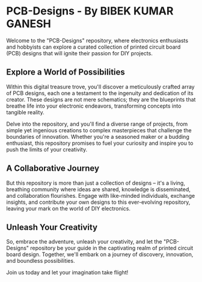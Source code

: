 # PCB-Designs - By BIBEK KUMAR GANESH

Welcome to the "PCB-Designs" repository, where electronics enthusiasts and hobbyists can explore a curated collection of printed circuit board (PCB) designs that will ignite their passion for DIY projects.

## Explore a World of Possibilities

Within this digital treasure trove, you'll discover a meticulously crafted array of PCB designs, each one a testament to the ingenuity and dedication of its creator. These designs are not mere schematics; they are the blueprints that breathe life into your electronic endeavors, transforming concepts into tangible reality.

Delve into the repository, and you'll find a diverse range of projects, from simple yet ingenious creations to complex masterpieces that challenge the boundaries of innovation. Whether you're a seasoned maker or a budding enthusiast, this repository promises to fuel your curiosity and inspire you to push the limits of your creativity.

## A Collaborative Journey

But this repository is more than just a collection of designs – it's a living, breathing community where ideas are shared, knowledge is disseminated, and collaboration flourishes. Engage with like-minded individuals, exchange insights, and contribute your own designs to this ever-evolving repository, leaving your mark on the world of DIY electronics.

## Unleash Your Creativity

So, embrace the adventure, unleash your creativity, and let the "PCB-Designs" repository be your guide in the captivating realm of printed circuit board design. Together, we'll embark on a journey of discovery, innovation, and boundless possibilities.

Join us today and let your imagination take flight!
